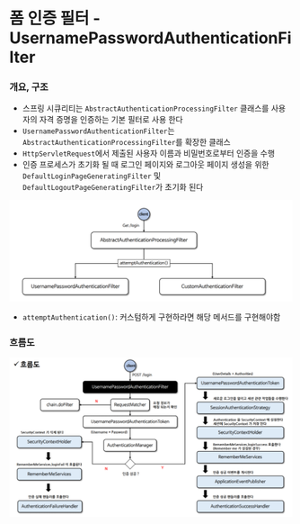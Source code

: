 # 폼 인증 필터 - UsernamePasswordAuthenticationFilter

### 개요, 구조 

- 스프링 시큐리티는 `AbstractAuthenticationProcessingFilter` 클래스를 사용자의 자격 증명을 인증하는 기본 필터로 사용 한다
- `UsernamePasswordAuthenticationFilter`는 `AbstractAuthenticationProcessingFilter`를 확장한 클래스
- `HttpServletRequest`에서 제출된 사용자 이름과 비밀번호로부터 인증을 수행
- 인증 프로세스가 초기화 될 때 로그인 페이지와 로그아웃 페이지 생성을 위한 `DefaultLoginPageGeneratingFilter` 및 
  `DefaultLogoutPageGeneratingFilter`가 초기화 된다

![3.png](Image%2F3.png)
- `attemptAuthentication()`: 커스텀하게 구현하라면 해당 메서드를 구현해야함 

### 흐름도 

![4.png](Image%2F4.png)